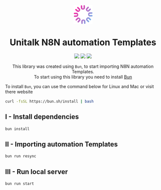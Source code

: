 <div align="center">

![Unitalk](images/default-avatar-transparent.png)

# Unitalk N8N automation Templates

[![][github-release-shield]][github-release-link]
[![][github-main-check-shield]][github-main-check-link]
[![][github-version-shield]][github-main-check-link]

This library was created using `Bun`, to start importing N8N automation Templates.<br/>
To start using this library you need to install [Bun](https://bun.com)
</div>

To install `Bun`, you can use the command below for Linux and Mac or visit there website

```bash
curl -fsSL https://bun.sh/install | bash
```

## I - Install dependencies

```bash
bun install
```

## II - Importing automation Templates

```bash
bun run resync
```

## III - Run local server

```bash
bun run start
```

[github-release-link]: https://github.com/unitalkai/automation/releases
[github-release-shield]: https://img.shields.io/github/v/release/unitalkai/automation?color=369eff&labelColor=black&logo=github&style=flat-square
[github-main-check-link]: https://github.com/unitalkai/automation
[github-main-check-shield]: https://img.shields.io/github/check-runs/unitalkai/automation/main
[github-version-shield]: https://img.shields.io/badge/1.0.0?style=flat-square&label=version&labelColor=red&color=bleu
